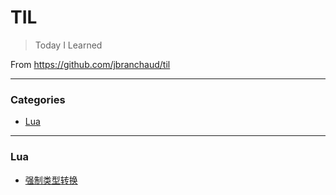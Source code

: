 # TIL

> Today I Learned

From https://github.com/jbranchaud/til

---

### Categories
* [Lua](#Lua)

---

### Lua
- [强制类型转换](Lua/force-conversion.md)
